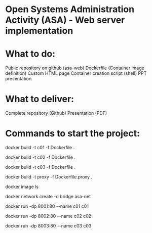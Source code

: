 # Open Systems Administration Activity (ASA) - Web server implementation

# What to do:

Public repository on github (asa-web)
Dockerfile (Container image definition)
Custom HTML page
Container creation script (shell)
PPT presentation

# What to deliver:

Complete repository (Github)
Presentation (PDF)

# Commands to start the project:

docker build -t c01 -f Dockerfile .

docker build -t c02 -f Dockerfile .

docker build -t c03 -f Dockerfile .

docker build -t proxy -f Dockerfile.proxy .

docker image ls

docker network create -d bridge asa-net

docker run -dp 8001:80 --name c01 c01

docker run -dp 8002:80 --name c02 c02

docker run -dp 8003:80 --name c03 c03
